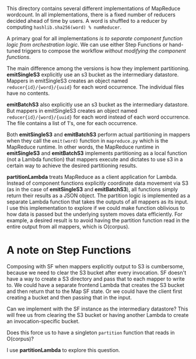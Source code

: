 This directory contains several different implementations of MapReduce
wordcount. In all implementations, there is a fixed number of reducers decided
ahead of time by users. A word is shuffled to a reducer by computing
`hashlib.sha256(word) % numReducer`.

A primary goal for all implementations *is to separate component function
logic from orchestration logic*. We can use either Step Functions or
hand-tuned triggers to compose the workflow *without modifying the component
functions*.

The main difference among the versions is how they implement partitioning.
**emitSingleS3** explicitly use an s3 bucket as the intermediary datastore.
Mappers in emitSingleS3 creates an object named `reducer{id}/{word}/{uuid}`
for each word occurrence. The individual files have no contents.

**emitBatchS3** also explicitly use an s3 bucket as the intermediary
datastore. But mappers in emitSingleS3 creates an object named
`reducer{id}/{word}/{uuid}` for each word instead of each word occurrence. The
file contains a list of 1's, one for each occurrence.

Both **emitSingleS3** and **emitBatchS3** perform actual partitioning in
mappers when they call the `emit(word)` function in `mapreduce.py` which is
the MapReduce runtime. In other words, the MapReduce runtime in
**emitSingleS3** and **emitBatchS3** implements partitioning as a local
function (not a Lambda function) that mappers execute and dictates to use s3
in a certain way to achieve the desired partitioning results.

**partitionLambda** treats MapReduce as a client application for Lambda.
Instead of component functions explicitly coordinate data movement via S3 (as
in the case of **emitSingleS3** and **emitBatchS3**), all functions simply
return their results as a JSON object. The partition logic is implemented as a
separate Lambda function that takes the outputs of all mappers as its input. I
use this implementation to explore if we could make function oblivious to how
data is passed but the underlying system moves data efficiently. For example,
a desired result is to avoid having the partition function read in the entire
output from all mappers, which is O(corpus).

# A note on Step Functions

Composing with SF when mappers explicitly output to S3 is cumbersome, because
we need to clear the S3 bucket after every invocation. SF doesn't have a way
to create a S3 directory and pass that to each mapper to write to. We could
have a separate frontend Lambda that creates the S3 bucket and then return
that to the Map SF state. Or we could have the client first creating a bucket
and then passing that in the input.

Can we implement with the SF instance as the intermediary datastore? This will
free us from clearing the S3 bucket or having another Lambda to create an
invocation-specific bucket.

Does this force us to have a singleton `partition` function that reads in
O(corpus)?

I use **partitionLambda** to explore this question.